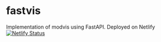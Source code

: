# fastvis
Implementation of modvis using FastAPI. Deployed on Netlify
[![Netlify Status](https://api.netlify.com/api/v1/badges/239f299a-6978-4f0d-94ce-4cca14991c6d/deploy-status)](https://app.netlify.com/sites/fastvis/deploys)
